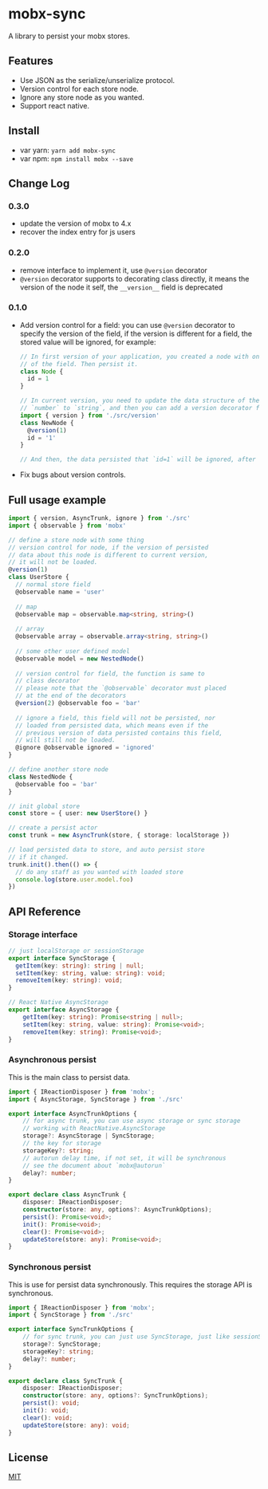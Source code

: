 # mobx-sync

A library to persist your mobx stores.

## Features

- Use JSON as the serialize/unserialize protocol.
- Version control for each store node.
- Ignore any store node as you wanted.
- Support react native.

## Install

- var yarn: `yarn add mobx-sync`
- var npm: `npm install mobx --save`

## Change Log

### 0.3.0

- update the version of mobx to 4.x
- recover the index entry for js users

### 0.2.0

- remove interface to implement it, use `@version` decorator
- `@version` decorator supports to decorating class directly, it means the version of the node it self, the `__version__` field is deprecated

### 0.1.0

- Add version control for a field: you can use `@version` decorator to specify the version of the field, if the version is different for a field, the stored value will be ignored, for example:
    ```typescript
    // In first version of your application, you created a node with one field `id`, and did not specify the version
    // of the field. Then persist it.
    class Node {
      id = 1
    }
  
    // In current version, you need to update the data structure of the field `id`, just like change the type from
    // `number` to `string`, and then you can add a version decorator for the field like follow:
    import { version } from './src/version'
    class NewNode {
      @version(1)
      id = '1'
    }
  
    // And then, the data persisted that `id=1` will be ignored, after load, the value of the `id` will be `'1'`
    ```
- Fix bugs about version controls.

## Full usage example

```typescript
import { version, AsyncTrunk, ignore } from './src'
import { observable } from 'mobx'

// define a store node with some thing
// version control for node, if the version of persisted
// data about this node is different to current version,
// it will not be loaded.
@version(1)
class UserStore {
  // normal store field
  @observable name = 'user'
  
  // map
  @observable map = observable.map<string, string>()
  
  // array
  @observable array = observable.array<string, string>()
  
  // some other user defined model
  @observable model = new NestedNode()
  
  // version control for field, the function is same to
  // class decorator
  // please note that the `@observable` decorator must placed
  // at the end of the decorators
  @version(2) @observable foo = 'bar'
  
  // ignore a field, this field will not be persisted, nor
  // loaded from persisted data, which means even if the
  // previous version of data persisted contains this field,
  // will still not be loaded.
  @ignore @observable ignored = 'ignored'
}

// define another store node
class NestedNode {
  @observable foo = 'bar'
}

// init global store
const store = { user: new UserStore() }

// create a persist actor
const trunk = new AsyncTrunk(store, { storage: localStorage })

// load persisted data to store, and auto persist store
// if it changed.
trunk.init().then(() => {
  // do any staff as you wanted with loaded store
  console.log(store.user.model.foo)
})
```

## API Reference

### Storage interface

```typescript
// just localStorage or sessionStorage
export interface SyncStorage {
  getItem(key: string): string | null;
  setItem(key: string, value: string): void;
  removeItem(key: string): void;
}

// React Native AsyncStorage
export interface AsyncStorage {
    getItem(key: string): Promise<string | null>;
    setItem(key: string, value: string): Promise<void>;
    removeItem(key: string): Promise<void>;
}
```

### Asynchronous persist

This is the main class to persist data.

```typescript
import { IReactionDisposer } from 'mobx';
import { AsyncStorage, SyncStorage } from './src'

export interface AsyncTrunkOptions {
    // for async trunk, you can use async storage or sync storage
    // working with ReactNative.AsyncStorage
    storage?: AsyncStorage | SyncStorage;
    // the key for storage
    storageKey?: string;
    // autorun delay time, if not set, it will be synchronous
    // see the document about `mobx@autorun`
    delay?: number;
}

export declare class AsyncTrunk {
    disposer: IReactionDisposer;
    constructor(store: any, options?: AsyncTrunkOptions);
    persist(): Promise<void>;
    init(): Promise<void>;
    clear(): Promise<void>;
    updateStore(store: any): Promise<void>;
}
```

### Synchronous persist

This is use for persist data synchronously. This requires the storage API is synchronous.

```typescript
import { IReactionDisposer } from 'mobx';
import { SyncStorage } from './src'

export interface SyncTrunkOptions {
    // for sync trunk, you can just use SyncStorage, just like sessionStorage or localStorage
    storage?: SyncStorage;
    storageKey?: string;
    delay?: number;
}

export declare class SyncTrunk {
    disposer: IReactionDisposer;
    constructor(store: any, options?: SyncTrunkOptions);
    persist(): void;
    init(): void;
    clear(): void;
    updateStore(store: any): void;
}
```

## License

[MIT](./LICENSE)

